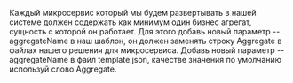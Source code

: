 ﻿Каждый микросервис который мы будем развертывать в нашей системе должен содержать как минимум один бизнес агрегат, сущность с которой он работает.
Для этого добавь новый параметр --aggregateName в наш шаблон, он должен заменять строку Aggregate в файлах нашего решения для микросервиса. 
Добавь новый параметр --aggregateName в файл template.json, качестве значения по умолчанию используй слово Aggregate. 